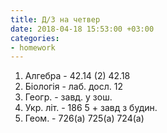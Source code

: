 ```yaml
---
title: Д/З на четвер
date: 2018-04-18 15:53:00 +03:00
categories:
- homework
---
```


1. Алгебра - 42.14 (2) 42.18
2. Біологія - лаб. досл. 12
3. Геогр. - завд. у зош.
4. Укр. літ. - 186 5 + завд з будин.
5. Геом. - 726(а) 725(а) 724(а)